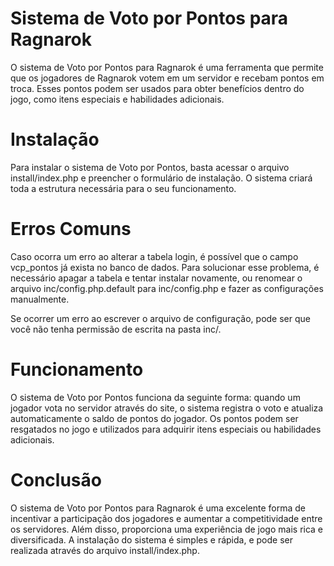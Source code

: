 # Sistema de Voto por Pontos para Ragnarok
O sistema de Voto por Pontos para Ragnarok é uma ferramenta que permite que os jogadores de Ragnarok votem em um servidor e recebam pontos em troca. Esses pontos podem ser usados para obter benefícios dentro do jogo, como itens especiais e habilidades adicionais.

# Instalação
Para instalar o sistema de Voto por Pontos, basta acessar o arquivo install/index.php e preencher o formulário de instalação. O sistema criará toda a estrutura necessária para o seu funcionamento.

# Erros Comuns
Caso ocorra um erro ao alterar a tabela login, é possível que o campo vcp_pontos já exista no banco de dados. Para solucionar esse problema, é necessário apagar a tabela e tentar instalar novamente, ou renomear o arquivo inc/config.php.default para inc/config.php e fazer as configurações manualmente.

Se ocorrer um erro ao escrever o arquivo de configuração, pode ser que você não tenha permissão de escrita na pasta inc/.

# Funcionamento
O sistema de Voto por Pontos funciona da seguinte forma: quando um jogador vota no servidor através do site, o sistema registra o voto e atualiza automaticamente o saldo de pontos do jogador. Os pontos podem ser resgatados no jogo e utilizados para adquirir itens especiais ou habilidades adicionais.

# Conclusão
O sistema de Voto por Pontos para Ragnarok é uma excelente forma de incentivar a participação dos jogadores e aumentar a competitividade entre os servidores. Além disso, proporciona uma experiência de jogo mais rica e diversificada. A instalação do sistema é simples e rápida, e pode ser realizada através do arquivo install/index.php.